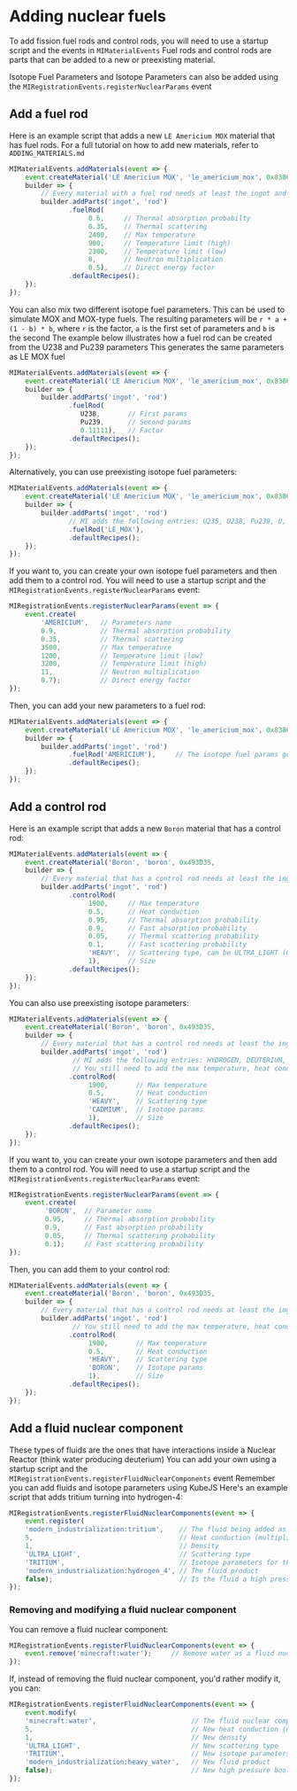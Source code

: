 # Adding nuclear fuels
To add fission fuel rods and control rods, you will need to use a startup script and the events in `MIMaterialEvents`
Fuel rods and control rods are parts that can be added to a new or preexisting material.

Isotope Fuel Parameters and Isotope Parameters can also be added using the `MIRegistrationEvents.registerNuclearParams` event

## Add a fuel rod
Here is an example script that adds a new `LE Americium MOX` material that has fuel rods.
For a full tutorial on how to add new materials, refer to `ADDING_MATERIALS.md`

```javascript
MIMaterialEvents.addMaterials(event => {
    event.createMaterial('LE Americium MOX', 'le_americium_mox', 0x83867B,
    builder => {
        // Every material with a fuel rod needs at least the ingot and rod parts
        builder.addParts('ingot', 'rod') 
               .fuelRod(
                    0.6,     // Thermal absorption probabilty
                    0.35,    // Thermal scattering
                    2400,    // Max temperature
                    900,     // Temperature limit (high)
                    2300,    // Temperature limit (low)
                    8,       // Neutron multiplication
                    0.5),    // Direct energy factor
               .defaultRecipes();
    });
});
```

You can also mix two different isotope fuel parameters. This can be used to simulate MOX and MOX-type fuels.
The resulting parameters will be `r * a + (1 - b) * b`, where `r` is the factor, `a` is the first set of parameters and `b` is the second 
The example below illustrates how a fuel rod can be created from the U238 and Pu239 parameters
This generates the same parameters as LE MOX fuel

``` javascript
MIMaterialEvents.addMaterials(event => {
    event.createMaterial('LE Americium MOX', 'le_americium_mox', 0x83867B,
    builder => {
        builder.addParts('ingot', 'rod') 
               .fuelRod(
                  U238,       // First params
                  Pu239,      // Second params
                  0.11111),   // Factor
               .defaultRecipes();
    });
});
```

Alternatively, you can use preexisting isotope fuel parameters:

``` javascript
MIMaterialEvents.addMaterials(event => {
    event.createMaterial('LE Americium MOX', 'le_americium_mox', 0x83867B,
    builder => {
        builder.addParts('ingot', 'rod') 
               // MI adds the following entries: U235, U238, Pu239, U, LEU, HEU, LE_MOX and HE_MOX
               .fuelRod('LE_MOX'), 
               .defaultRecipes();
    });
});
```

If you want to, you can create your own isotope fuel parameters and then add them to a control rod.
You will need to use a startup script and the `MIRegistrationEvents.registerNuclearParams` event:

``` javascript
MIRegistrationEvents.registerNuclearParams(event => {
    event.create(
        'AMERICIUM',   // Parameters name
        0.9,           // Thermal absorption probability
        0.35,          // Thermal scattering
        3500,          // Max temperature
        1200,          // Temperature limit (low)
        3200,          // Temperature limit (high)
        11,            // Neutron multiplication
        0.7);          // Direct energy factor
});
```

Then, you can add your new parameters to a fuel rod:
``` javascript
MIMaterialEvents.addMaterials(event => {
    event.createMaterial('LE Americium MOX', 'le_americium_mox', 0x83867B,
    builder => {
        builder.addParts('ingot', 'rod') 
               .fuelRod('AMERICIUM'),     // The isotope fuel params go here
               .defaultRecipes();
    });
});
```

## Add a control rod
Here is an example script that adds a new `Boron` material that has a control rod:

```javascript
MIMaterialEvents.addMaterials(event => {
    event.createMaterial('Boron', 'boron', 0x493D35,
    builder => {
        // Every material that has a control rod needs at least the ingot and rod parts
        builder.addParts('ingot', 'rod')
               .controlRod(
                    1900,     // Max temperature
                    0.5,      // Heat conduction
                    0.95,     // Thermal absorption probability
                    0.9,      // Fast absorption probability
                    0.05,     // Thermal scattering probability
                    0.1,      // Fast scattering probability
                    'HEAVY',  // Scattering type, can be ULTRA_LIGHT (0.05), LIGHT (0.2), MEDIUM (0.5) or HEAVY (0.85)
                    1),       // Size
               .defaultRecipes();
    });
});
```

You can also use preexisting isotope parameters:
``` javascript
MIMaterialEvents.addMaterials(event => {
    event.createMaterial('Boron', 'boron', 0x493D35,
    builder => {
        // Every material that has a control rod needs at least the ingot and rod parts
        builder.addParts('ingot', 'rod')
                // MI adds the following entries: HYDROGEN, DEUTERIUM, CADMIUM, CARBON and INVAR
                // You still need to add the max temperature, heat conduction, scattering type and size
               .controlRod(
                    1900,       // Max temperature
                    0.5,        // Heat conduction
                    'HEAVY',    // Scattering type
                    'CADMIUM',  // Isotope params
                    1),         // Size
               .defaultRecipes();
    });
});
```

If you want to, you can create your own isotope parameters and then add them to a control rod.
You will need to use a startup script and the `MIRegistrationEvents.registerNuclearParams` event:

``` javascript
MIRegistrationEvents.registerNuclearParams(event => {
    event.create(
         'BORON',  // Parameter name
         0.95,     // Thermal absorption probability
         0.9,      // Fast absorption probability
         0.05,     // Thermal scattering probability
         0.1);     // Fast scattering probability
});
```

Then, you can add them to your control rod:
``` javascript
MIMaterialEvents.addMaterials(event => {
    event.createMaterial('Boron', 'boron', 0x493D35,
    builder => {
        // Every material that has a control rod needs at least the ingot and rod parts
        builder.addParts('ingot', 'rod')
                // You still need to add the max temperature, heat conduction, scattering type and size
               .controlRod(
                    1900,       // Max temperature
                    0.5,        // Heat conduction
                    'HEAVY',    // Scattering type
                    'BORON',    // Isotope params
                    1),         // Size
               .defaultRecipes();
    });
});
```

## Add a fluid nuclear component
These types of fluids are the ones that have interactions inside a Nuclear Reactor (think water producing deuterium)
You can add your own using a startup script and the `MIRegistrationEvents.registerFluidNuclearComponents` event
Remember you can add fluids and isotope parameters using KubeJS
Here's an example script that adds tritium turning into hydrogen-4:

``` javascript
MIRegistrationEvents.registerFluidNuclearComponents(event => {
    event.register(
    'modern_industrialization:tritium',    // The fluid being added as a nuclear component 
    5,                                     // Heat conduction (multiplied by the base heat conduction, 0.01)
    1,                                     // Density
    'ULTRA_LIGHT',                         // Scattering type
    'TRITIUM',                             // Isotope parameters for the fluid nuclear component
    'modern_industrialization:hydrogen_4', // The fluid product
    false);                                // Is the fluid a high pressure one?
});
```

### Removing and modifying a fluid nuclear component
You can remove a fluid nuclear component:

``` javascript
MIRegistrationEvents.registerFluidNuclearComponents(event => {
    event.remove('minecraft:water');     // Remove water as a fluid nuclear component
});
```

If, instead of removing the fluid nuclear component, you'd rather modify it, you can:
``` javascript
MIRegistrationEvents.registerFluidNuclearComponents(event => {
    event.modify(
    'minecraft:water',                        // The fluid nuclear component being modified
    5,                                        // New heat conduction (multiplied by the base heat conduction, 0.01)
    1,                                        // New density
    'ULTRA_LIGHT',                            // New scattering type
    'TRITIUM',                                // New isotope parameters
    'modern_industrialization:heavy_water',   // New fluid product
    false);                                   // New high pressure boolean
});
```
